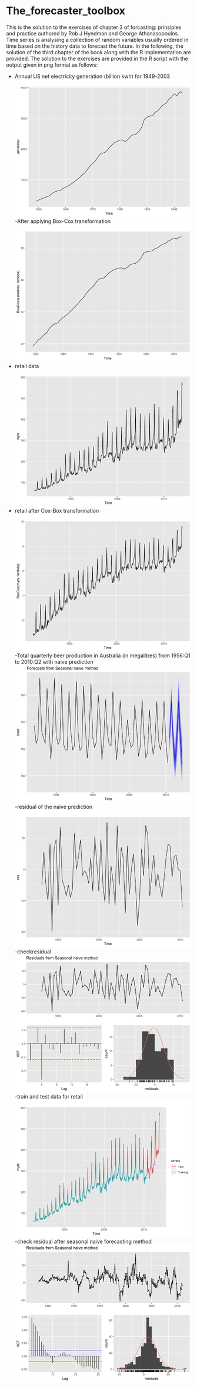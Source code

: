 # The_forecaster_toolbox

This is the solution to the exercises of chapter 3 of forcasting: prinsiples and practice authored by Rob J Hyndman and George Athanasopoulos. Time series is analysing a collection of random variables usually ordered in time based on the history data to forecast the future. In the following, the solution of the third chapter of the book along with the R implementation are provided. The solution to the exercises are provided in the R script with the output given in png format as follows:

- Annual US net electricity generation (billion kwh) for 1949-2003
![GitHub Logo](/usnetelec.png)
-After applying Box-Cox transformation
![GitHub Logo](/usnetelec_after_BoxCox_trans.png)
- retail data
![GitHub Logo](/retail.png)
- retail after Cox-Box transformation
![GitHub Logo](/retail_after_BoxCox.png)
-Total quarterly beer production in Australia (in megalitres) from 1956:Q1 to 2010:Q2 with naive prediction
![GitHub Logo](/beer_pred.png)
-residual of the naive prediction
![GitHub Logo](/res_beer_naive.png)
-checkresidual 
![GitHub Logo](/checkres_beer.png)
-train and test data for retail
![GitHub Logo](/train_test_data_retail.png)
-check residual after seasonal naive forecasting method
![GitHub Logo](/check_residual_retail.png)
